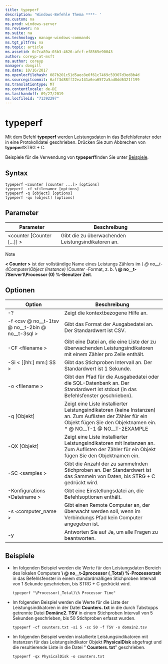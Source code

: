 ```yaml
---
title: typeperf
description: 'Windows-Befehle Thema ****- '
ms.custom: na
ms.prod: windows-server
ms.reviewer: na
ms.suite: na
ms.technology: manage-windows-commands
ms.tgt_pltfrm: na
ms.topic: article
ms.assetid: 0c7ca89a-03b3-4626-afcf-ef8565e90043
author: coreyp-at-msft
ms.author: coreyp
manager: dongill
ms.date: 10/16/2017
ms.openlocfilehash: 087b201c51d5aec8e6f61c7469c59307d3ed8b4d
ms.sourcegitcommit: 6aff3d88ff22ea141a6ea6572a5ad8dd6321f199
ms.translationtype: MT
ms.contentlocale: de-DE
ms.lasthandoff: 09/27/2019
ms.locfileid: "71392297"
---
```

# <a name="typeperf"></a>typeperf



Mit dem Befehl **typeperf** werden Leistungsdaten in das Befehlsfenster oder in eine Protokolldatei geschrieben. Drücken Sie zum Abbrechen von **typeperf**STRG + C.

Beispiele für die Verwendung von **typeperf**finden Sie unter [Beispiele](#BKMK_EXAMPLES).

## <a name="syntax"></a>Syntax

```
typeperf <counter [counter ...]> [options]
typeperf -cf <filename> [options]
typeperf -q [object] [options]
typeperf -qx [object] [options]
```

## <a name="parameters"></a>Parameter

|Parameter|Beschreibung|
|---------|-----------|
|\<counter [Counter [...]] >|Gibt die zu überwachenden Leistungsindikatoren an.|

> [!NOTE]
> **\< Counter >** ist der vollständige Name eines Leistungs Zählers im *\\ @ no__t-4Computer\Object (Instance) \Counter* -Format, z. b. **\\ @ no__t-7Server1\Processor (0) \%-Benutzer Zeit**.

## <a name="options"></a>Optionen

|                   Option                   |                                                         Beschreibung                                                          |
|--------------------------------------------|------------------------------------------------------------------------------------------------------------------------------|
|                     -?                     |                                               Zeigt die kontextbezogene Hilfe an.                                               |
| -f \<csv @ no__t-1tsv @ no__t-2bin @ no__t-3sql > |                                    Gibt das Format der Ausgabedatei an. Der Standardwert ist CSV.                                     |
|              -CF \<filename >               |              Gibt eine Datei an, die eine Liste der zu überwachenden Leistungsindikatoren mit einem Zähler pro Zeile enthält.               |
|             -Si < [[hh:] mm:] SS >             |                                  Gibt das Stichproben Intervall an. Der Standardwert ist 1 Sekunde.                                   |
|               -o \<filename >               |     Gibt den Pfad für die Ausgabedatei oder die SQL-Datenbank an. Der Standardwert ist stdout (in das Befehlsfenster geschrieben).      |
|                -q [Objekt]                 | Zeigt eine Liste installierter Leistungsindikatoren (keine Instanzen) an. Zum Auflisten der Zähler für ein Objekt fügen Sie den Objektnamen ein. \* @ NO__T-1 @ NO__T-2EXAMPLE |
|                -QX [Objekt]                |        Zeigt eine Liste installierter Leistungsindikatoren mit Instanzen an. Zum Auflisten der Zähler für ein Objekt fügen Sie den Objektnamen ein.        |
|               -SC \<samples >               |             Gibt die Anzahl der zu sammelnden Stichproben an. Der Standardwert ist das Sammeln von Daten, bis STRG + C gedrückt wird.              |
|            -Konfigurations \<Dateiname >             |                                    Gibt eine Einstellungsdatei an, die Befehlsoptionen enthält.                                     |
|            -s \<computer_name >             |                   Gibt einen Remote Computer an, der überwacht werden soll, wenn im Verbindungs Pfad kein Computer angegeben ist.                    |
|                     -y                     |                                        Antworten Sie auf Ja, um alle Fragen zu beantworten.                                        |

## <a name="BKMK_EXAMPLES"></a>Beispiele

- Im folgenden Beispiel werden die Werte für den Leistungsdaten Bereich des lokalen Computers **\\ @ no__t-2processor (_Total) \%-Prozessorzeit** in das Befehlsfenster in einem standardmäßigen Stichproben Intervall von 1 Sekunde geschrieben, bis STRG + C gedrückt wird.  
  ```
  typeperf "\Processor(_Total)\% Processor Time"
  ```  
- Im folgenden Beispiel werden die Werte für die Liste der Leistungsindikatoren in der Datei **Counters. txt** in die durch Tabstopps getrennte Datei **Domäne2. TSV** in einem Stichproben Intervall von 5 Sekunden geschrieben, bis 50 Stichproben erfasst wurden.  
  ```
  typeperf -cf counters.txt -si 5 -sc 50 -f TSV -o domain2.tsv
  ```  
- Im folgenden Beispiel werden installierte Leistungsindikatoren mit Instanzen für das Leistungsindikator Objekt **PhysicalDisk** abgefragt und die resultierende Liste in die Datei " **Counters. txt**" geschrieben.  
  ```
  typeperf -qx PhysicalDisk -o counters.txt
  ```
